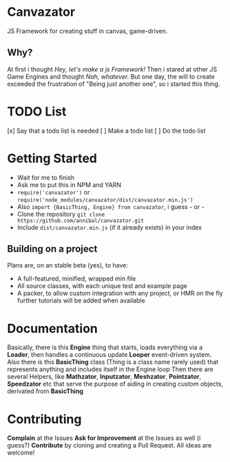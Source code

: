 # Canvazator
JS Framework for creating stuff in canvas, game-driven.

## Why?
At first i thought *Hey, let's make a js Framework!*
Then i stared at other JS Game Engines and thought *Nah, whatever.*
But one day, the will to create exceeded the frustration of "Being just another one", so i started this thing.

# TODO List
[x] Say that a todo list is needed
[ ] Make a todo list
[ ] Do the todo list

# Getting Started
* Wait for me to finish
* Ask me to put this in NPM and YARN
* `require('canvazator')` or `require('node_modules/canvazator/dist/canvazator.min.js')`
* Also `import {BasicThing, Engine} from canvazator`, i guess
\- or -
* Clone the repository `git clone https://github.com/annibal/canvazator.git`
* Include `dist/canvazator.min.js` (if it already exists) in your index
## Building on a project
Plans are, on an stable beta (yes), to have:
* A full-featured, minified, wrapped min file
* All source classes, with each unique test and example page
* A packer, to allow custom integration with any project, or HMR on the fly
further tutorials will be added when available

# Documentation
Basically, there is this **Engine** thing that starts, loads everything via a **Loader**, then handles a continuous update **Looper** event-driven system.
Also there is this **BasicThing** class (Thing is a class name rarely used) that represents anything and includes itself in the Engine loop
Then there are several Helpers, like **Mathzator**, **Inputzator**, **Meshzator**, **Pointzator**, **Speedzator** etc that serve the purpose of aiding in creating custom objects, derivated from **BasicThing**

# Contributing
**Complain** at the Issues
**Ask for Improvement** at the Issues as well (i guess?)
**Contribute** by cloning and creating a Pull Request. All ideas are welcome!
